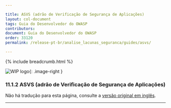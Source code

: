 ```yaml
---

title: ASVS (adrão de Verificação de Segurança de Aplicações)
layout: col-document
tags: Guia do Desenvolvedor do OWASP
contributors:
document: Guia do Desenvolvedor do OWASP
order: 33120
permalink: /release-pt-br/analise_lacunas_seguranca/guides/asvs/

---
```


{% include breadcrumb.html %}

<style type="text/css">
.image-right {
  height: 180px;
  display: block;
  margin-left: auto;
  margin-right: auto;
  float: right;
}
</style>

![WIP logo](../../../assets/images/dg_wip.png "Trabalho em andamento"){: .image-right }

### 11.1.2 ASVS (adrão de Verificação de Segurança de Aplicações)

Não há tradução para esta página, consulte a [versão original em inglês][release130102].

----

[release130102]: https://github.com/OWASP/www-project-developer-guide/blob/main/draft/13-security-gap-analysis/01-guides/02-asvs.md
